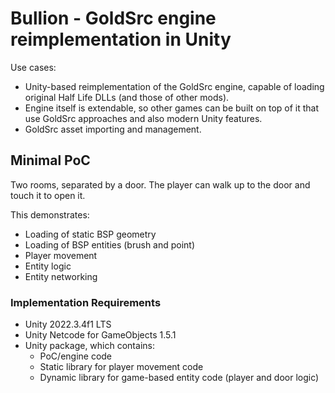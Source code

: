 Bullion - GoldSrc engine reimplementation in Unity
==================================================

Use cases:

* Unity-based reimplementation of the GoldSrc engine, capable of loading original Half Life DLLs (and those of other mods).
* Engine itself is extendable, so other games can be built on top of it that use GoldSrc approaches and also modern Unity features.
* GoldSrc asset importing and management.

## Minimal PoC

Two rooms, separated by a door. The player can walk up to the door and touch it to open it.

This demonstrates:

* Loading of static BSP geometry
* Loading of BSP entities (brush and point)
* Player movement
* Entity logic
* Entity networking

### Implementation Requirements

* Unity 2022.3.4f1 LTS
* Unity Netcode for GameObjects 1.5.1
* Unity package, which contains:
	* PoC/engine code
	* Static library for player movement code
	* Dynamic library for game-based entity code (player and door logic)
